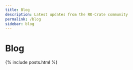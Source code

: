 ```yaml
---
title: Blog
description: Latest updates from the RO-Crate community
permalink: /blog
sidebar: blog
---
```


# Blog

{% include posts.html %}
